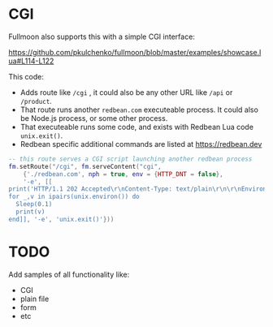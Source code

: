 # CGI

Fullmoon also supports this with a simple CGI interface:

https://github.com/pkulchenko/fullmoon/blob/master/examples/showcase.lua#L114-L122

This code:
- Adds route like `/cgi` , it could also be any other URL like `/api` or `/product`.
- That route runs another `redbean.com` executeable process. It could also be Node.js process, or some other process.
- That executeable runs some code, and exists with Redbean Lua code `unix.exit()`.
- Redbean specific additional commands are listed at https://redbean.dev

```lua
-- this route serves a CGI script launching another redbean process
fm.setRoute("/cgi", fm.serveContent("cgi",
    {'./redbean.com', nph = true, env = {HTTP_DNT = false},
    '-e', [[
print('HTTP/1.1 202 Accepted\r\nContent-Type: text/plain\r\n\r\nEnvironment:')
for _,v in ipairs(unix.environ()) do
  Sleep(0.1)
  print(v)
end]], '-e', 'unix.exit()'}))
```


# TODO

Add samples of all functionality like:

- CGI
- plain file
- form
- etc
